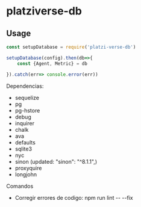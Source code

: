 # platziverse-db

## Usage

``` js
const setupDatabase = require('platzi-verse-db')

setupDatabase(config).then(db=>{
    const {Agent, Metric} = db

}).catch(err=> console.error(err))

```

Dependencias:
- sequelize
- pg
- pg-hstore
- debug
- inquirer
- chalk
- ava
- defaults
- sqlite3
- nyc
- sinon (updated: "sinon": "^8.1.1",)
- proxyquire
- longjohn

Comandos
- Corregir errores de codigo: npm run lint -- --fix
